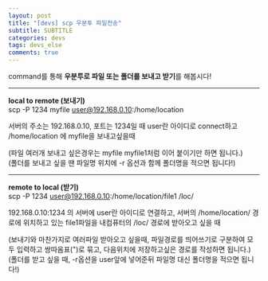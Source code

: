 ```yaml
---
layout: post
title: "[devs] scp 우분투 파일전송"
subtitle: SUBTITLE
categories: devs
tags: devs_else
comments: true
---  
```


command를 통해 **우분투로 파일 또는 폴더를 보내고 받기**를 해봅시다!

---

**local to remote (보내기)**  
scp -P 1234 myfile user@192.168.0.10:/home/location  

서버의 주소는 192.168.0.10, 포트는 1234일 때 user란 아이디로 connect하고 /home/location 에 myfile을 보내고싶을때  


(파일 여러개 보내고 싶은경우는 myfile myfile1처럼 이어 붙이기만 하면 됩니다.)  
(폴더를 보내고 싶을 땐 파일명 위치에 -r 옵션과 함께 폴더명을 적으면 됩니다!)  

---

**remote to local (받기)**  
scp -P 1234 user@192.168.0.10:/home/location/file1 /loc/  

192.168.0.10:1234 의 서버에 user란 아이디로 연결하고, 서버의 /home/location/ 경로에 위치하고 있는 file1파일을 내컴퓨터의 /loc/ 경로에 받아오고 싶을 때  

(보내기와 마찬가지로 여러파일 받아오고 싶을때, 파일경로를 띄어쓰기로 구분하여 모두 입력하고 쌍따옴표(")로 묶고, 다음위치에 저장하고싶은 경로를 작성하면 됩니다.)  
(폴더를 받고 싶을 때, -r옵션을 user앞에 넣어준뒤 파일명 대신 폴더명을 적으면 됩니다!)
